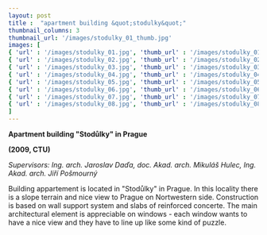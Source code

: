 ```yaml
---
layout: post
title :  "apartment building &quot;stodulky&quot;"
thumbnail_columns: 3
thumbnail_url: '/images/stodulky_01_thumb.jpg'
images: [
{ 'url' : '/images/stodulky_01.jpg', 'thumb_url' : '/images/stodulky_01_thumb.jpg', 'title' : 'view from a street' },
{ 'url' : '/images/stodulky_02.jpg', 'thumb_url' : '/images/stodulky_02_thumb.jpg', 'title' : 'view from the garden' },
{ 'url' : '/images/stodulky_03.jpg', 'thumb_url' : '/images/stodulky_03_thumb.jpg', 'title' : 'view from the garden' },
{ 'url' : '/images/stodulky_04.jpg', 'thumb_url' : '/images/stodulky_04_thumb.jpg', 'title' : 'view from the garden' },
{ 'url' : '/images/stodulky_05.jpg', 'thumb_url' : '/images/stodulky_05_thumb.jpg', 'title' : 'first level floor plan' },
{ 'url' : '/images/stodulky_06.jpg', 'thumb_url' : '/images/stodulky_06_thumb.jpg', 'title' : 'second level floor plan' },
{ 'url' : '/images/stodulky_07.jpg', 'thumb_url' : '/images/stodulky_07_thumb.jpg', 'title' : 'third level floor plan' },
{ 'url' : '/images/stodulky_08.jpg', 'thumb_url' : '/images/stodulky_08_thumb.jpg', 'title' : 'section' },
]
---
```

<p><b>Apartment building "Stodůlky" in Prague</b></p>

<p><b>(2009, CTU)</b><p>

<p><i>Supervisors: Ing. arch. Jaroslav Daďa, doc. Akad. arch. Mikuláš Hulec, Ing. Akad. arch. Jiří Pošmourný </i></p>

<p>Building appartement is located in "Stodůlky" in Prague.  In this locality there is a slope terrain and nice view to Prague on Nortwestern side. Construction is based on wall support system and slabs of reinforced concerte. The main architectural element is appreciable on windows - each window wants to have a nice view and they have to line up like some kind of puzzle.</p>
